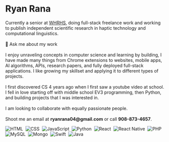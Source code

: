 
<!--

**RyanRana/ryanrana** is a ✨ _special_ ✨ repository because its `README.md` (this file) appears on your GitHub profile.

Here are some ideas to get you started:

- 🔭 I’m currently working on ...
- 🌱 I’m currently learning ...
- 👯 I’m looking to collaborate on ...
- 🤔 I’m looking for help with ...
- 💬 Ask me about ...
- 📫 How to reach me: ...
- 😄 Pronouns: ...
- ⚡ Fun fact: ...
-->
<h1>Ryan Rana</h1>
Currently a senior at <a href="https://www.whrhs.org/">WHRHS</a>, doing full-stack freelance work and working to publish independent scientific research in haptic technology and computational linguistics.<br><br>
💭 Ask me about my work<br><br>
I enjoy unraveling concepts in computer science and learning by building, I have made many things from Chrome extensions to websites, mobile apps, AI algorithms, APIs, research papers, and fully deployed full-stack applications. I like growing my skillset and applying it to different types of projects.
<br><br>
I first discovered CS 4 years ago when I first saw a youtube video at school. I fell in love starting off with middle school EV3 programming, then Python, and building projects that I was interested in.
<br><br>
I am looking to collaborate with equally passionate people.
<br><br>
Shoot me an email at <b>ryanrana04@gmail.com</b> or call <b>908-873-4657</b>.
<br>

![HTML](https://img.shields.io/badge/-HTML-05122A?style=flat&logo=HTML5)&nbsp;
![CSS](https://img.shields.io/badge/-CSS-05122A?style=flat&logo=CSS3&logoColor=1572B6)&nbsp;
![JavaScript](https://img.shields.io/badge/-JavaScript-05122A?style=flat&logo=javascript)&nbsp;
![Python](https://img.shields.io/badge/Python-05122A?style=flat&logo=python&logoColor=blue)&nbsp;
![React](https://img.shields.io/badge/React-05122A?style=flat&logo=react&logoColor=61DAFB)&nbsp;
![React Native](https://img.shields.io/badge/React_Native-05122A?style=flat&logo=react&logoColor=61DAFB)&nbsp;
![PHP](https://img.shields.io/badge/PHP-05122A?style=flat&logo=php&logoColor=61DAFB)&nbsp;
![MySQL](https://img.shields.io/badge/MySQL-05122A?style=flat&logo=mysql&logoColor=yellow)&nbsp;
![Mongo](https://img.shields.io/badge/MongoDB-05122A?style=flat&logo=mongodb&logoColor=green)&nbsp;
![Swift](https://img.shields.io/badge/Swift-05122A?style=flat&logo=swift&logoColor=#fa7343)&nbsp;
![Java](https://img.shields.io/badge/Java-05122A?style=flat&logo=java&logoColor=darkbrown)&nbsp;



<br><br>

